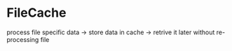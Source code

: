 # FileCache
process file specific data -> store data in cache -> retrive it later without re-processing file
